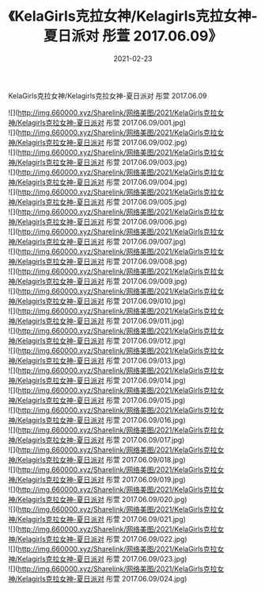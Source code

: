﻿---
layout: post
title:  《KelaGirls克拉女神/Kelagirls克拉女神-夏日派对 彤萱 2017.06.09》
date:   2021-02-23
img: http://img.660000.xyz/Sharelink/网络美图/2021/KelaGirls克拉女神/Kelagirls克拉女神-夏日派对 彤萱 2017.06.09/000.jpg
categories: [美女, 清纯, 唯美]
---

KelaGirls克拉女神/Kelagirls克拉女神-夏日派对 彤萱 2017.06.09

 ![](http://img.660000.xyz/Sharelink/网络美图/2021/KelaGirls克拉女神/Kelagirls克拉女神-夏日派对 彤萱 2017.06.09/001.jpg) <br>![](http://img.660000.xyz/Sharelink/网络美图/2021/KelaGirls克拉女神/Kelagirls克拉女神-夏日派对 彤萱 2017.06.09/002.jpg) <br>![](http://img.660000.xyz/Sharelink/网络美图/2021/KelaGirls克拉女神/Kelagirls克拉女神-夏日派对 彤萱 2017.06.09/003.jpg) <br>![](http://img.660000.xyz/Sharelink/网络美图/2021/KelaGirls克拉女神/Kelagirls克拉女神-夏日派对 彤萱 2017.06.09/004.jpg) <br>![](http://img.660000.xyz/Sharelink/网络美图/2021/KelaGirls克拉女神/Kelagirls克拉女神-夏日派对 彤萱 2017.06.09/005.jpg) <br>![](http://img.660000.xyz/Sharelink/网络美图/2021/KelaGirls克拉女神/Kelagirls克拉女神-夏日派对 彤萱 2017.06.09/006.jpg) <br>![](http://img.660000.xyz/Sharelink/网络美图/2021/KelaGirls克拉女神/Kelagirls克拉女神-夏日派对 彤萱 2017.06.09/007.jpg) <br>![](http://img.660000.xyz/Sharelink/网络美图/2021/KelaGirls克拉女神/Kelagirls克拉女神-夏日派对 彤萱 2017.06.09/008.jpg) <br>![](http://img.660000.xyz/Sharelink/网络美图/2021/KelaGirls克拉女神/Kelagirls克拉女神-夏日派对 彤萱 2017.06.09/009.jpg) <br>![](http://img.660000.xyz/Sharelink/网络美图/2021/KelaGirls克拉女神/Kelagirls克拉女神-夏日派对 彤萱 2017.06.09/010.jpg) <br>![](http://img.660000.xyz/Sharelink/网络美图/2021/KelaGirls克拉女神/Kelagirls克拉女神-夏日派对 彤萱 2017.06.09/011.jpg) <br>![](http://img.660000.xyz/Sharelink/网络美图/2021/KelaGirls克拉女神/Kelagirls克拉女神-夏日派对 彤萱 2017.06.09/012.jpg) <br>![](http://img.660000.xyz/Sharelink/网络美图/2021/KelaGirls克拉女神/Kelagirls克拉女神-夏日派对 彤萱 2017.06.09/013.jpg) <br>![](http://img.660000.xyz/Sharelink/网络美图/2021/KelaGirls克拉女神/Kelagirls克拉女神-夏日派对 彤萱 2017.06.09/014.jpg) <br>![](http://img.660000.xyz/Sharelink/网络美图/2021/KelaGirls克拉女神/Kelagirls克拉女神-夏日派对 彤萱 2017.06.09/015.jpg) <br>![](http://img.660000.xyz/Sharelink/网络美图/2021/KelaGirls克拉女神/Kelagirls克拉女神-夏日派对 彤萱 2017.06.09/016.jpg) <br>![](http://img.660000.xyz/Sharelink/网络美图/2021/KelaGirls克拉女神/Kelagirls克拉女神-夏日派对 彤萱 2017.06.09/017.jpg) <br>![](http://img.660000.xyz/Sharelink/网络美图/2021/KelaGirls克拉女神/Kelagirls克拉女神-夏日派对 彤萱 2017.06.09/018.jpg) <br>![](http://img.660000.xyz/Sharelink/网络美图/2021/KelaGirls克拉女神/Kelagirls克拉女神-夏日派对 彤萱 2017.06.09/019.jpg) <br>![](http://img.660000.xyz/Sharelink/网络美图/2021/KelaGirls克拉女神/Kelagirls克拉女神-夏日派对 彤萱 2017.06.09/020.jpg) <br>![](http://img.660000.xyz/Sharelink/网络美图/2021/KelaGirls克拉女神/Kelagirls克拉女神-夏日派对 彤萱 2017.06.09/021.jpg) <br>![](http://img.660000.xyz/Sharelink/网络美图/2021/KelaGirls克拉女神/Kelagirls克拉女神-夏日派对 彤萱 2017.06.09/022.jpg) <br>![](http://img.660000.xyz/Sharelink/网络美图/2021/KelaGirls克拉女神/Kelagirls克拉女神-夏日派对 彤萱 2017.06.09/023.jpg) <br>![](http://img.660000.xyz/Sharelink/网络美图/2021/KelaGirls克拉女神/Kelagirls克拉女神-夏日派对 彤萱 2017.06.09/024.jpg) <br>